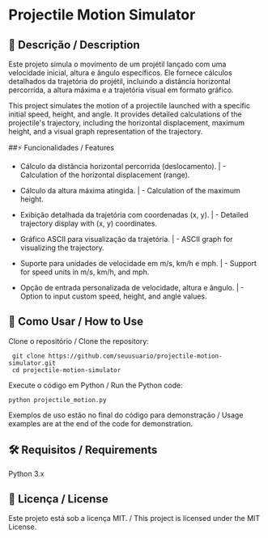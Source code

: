 # Projectile Motion Simulator
## 📌 Descrição / Description
Este projeto simula o movimento de um projétil lançado com uma velocidade inicial, altura e ângulo específicos. Ele fornece cálculos detalhados da trajetória do projétil, incluindo a distância horizontal percorrida, a altura máxima e a trajetória visual em formato gráfico.

This project simulates the motion of a projectile launched with a specific initial speed, height, and angle. It provides detailed calculations of the projectile's trajectory, including the horizontal displacement, maximum height, and a visual graph representation of the trajectory.

##⚡ Funcionalidades / Features

- Cálculo da distância horizontal percorrida (deslocamento).	|	- Calculation of the horizontal displacement (range).
  
- Cálculo da altura máxima atingida.	|	- Calculation of the maximum height.
  
- Exibição detalhada da trajetória com coordenadas (x, y).	|	- Detailed trajectory display with (x, y) coordinates.
  
- Gráfico ASCII para visualização da trajetória.	|	- ASCII graph for visualizing the trajectory.
  
- Suporte para unidades de velocidade em m/s, km/h e mph.	|	- Support for speed units in m/s, km/h, and mph.
  
- Opção de entrada personalizada de velocidade, altura e ângulo.	|	- Option to input custom speed, height, and angle values.

## 🚀 Como Usar / How to Use
Clone o repositório / Clone the repository:

```
 git clone https://github.com/seuusuario/projectile-motion-simulator.git
 cd projectile-motion-simulator
```

Execute o código em Python / Run the Python code:

```
python projectile_motion.py
```

Exemplos de uso estão no final do código para demonstração / Usage examples are at the end of the code for demonstration.

## 🛠 Requisitos / Requirements
Python 3.x

## 📜 Licença / License
Este projeto está sob a licença MIT. / This project is licensed under the MIT License.
